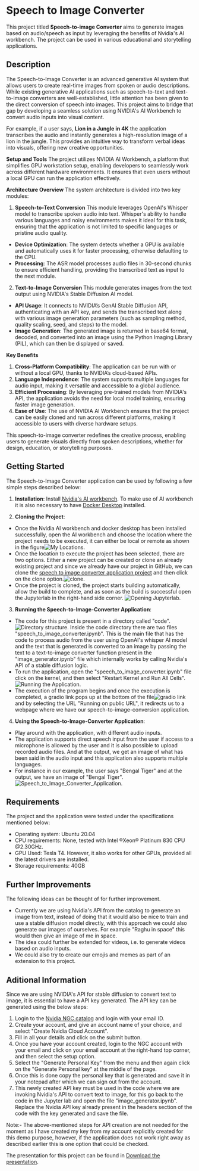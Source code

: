# Speech to Image Converter
This project titled **Speech-to-image Converter** aims to generate images based on audio/speech as input by leveraging the benefits of Nvidia's AI workbench. The project can be used in various educational and storytelling applications.

## Description
The Speech-to-Image Converter is an advanced generative AI system that allows users to create real-time images from spoken or audio descriptions. While existing generative AI applications such as speech-to-text and text-to-image converters are well-established, little attention has been given to the direct conversion of speech into images. This project aims to bridge that gap by developing a seamless solution using NVIDIA's AI Workbench to convert audio inputs into visual content.

For example, if a user says, **Lion in a Jungle in 4K** the application transcribes the audio and instantly generates a high-resolution image of a lion in the jungle. This provides an intuitive way to transform verbal ideas into visuals, offering new creative opportunities.

**Setup and Tools**
The project utilizes NVIDIA AI Workbench, a platform that simplifies GPU workstation setup, enabling developers to seamlessly work across different hardware environments. It ensures that even users without a local GPU can run the application effectively.

**Architecture Overview**
The system architecture is divided into two key modules:

1) **Speech-to-Text Conversion**
This module leverages OpenAI's Whisper model to transcribe spoken audio into text. Whisper's ability to handle various languages and noisy environments makes it ideal for this task, ensuring that the application is not limited to specific languages or pristine audio quality.
* **Device Optimization**: The system detects whether a GPU is available and automatically uses it for faster processing, otherwise defaulting to the CPU.
* **Processing**: The ASR model processes audio files in 30-second chunks to ensure efficient handling, providing the transcribed text as input to the next module.

2) **Text-to-Image Conversion**
This module generates images from the text output using NVIDIA's Stable Diffusion AI model.
* **API Usage**: It connects to NVIDIA’s GenAI Stable Diffusion API, authenticating with an API key, and sends the transcribed text along with various image generation parameters (such as sampling method, quality scaling, seed, and steps) to the model.
* **Image Generation**: The generated image is returned in base64 format, decoded, and converted into an image using the Python Imaging Library (PIL), which can then be displayed or saved.

**Key Benefits**
1) **Cross-Platform Compatibility**: The application can be run with or without a local GPU, thanks to NVIDIA’s cloud-based APIs.
2) **Language Independence**: The system supports multiple languages for audio input, making it versatile and accessible to a global audience.
3) **Efficient Processing**: By leveraging pre-trained models from NVIDIA's API, the application avoids the need for local model training, ensuring faster image generation.
4) **Ease of Use**: The use of NVIDIA AI Workbench ensures that the project can be easily cloned and run across different platforms, making it accessible to users with diverse hardware setups.

This speech-to-image converter redefines the creative process, enabling users to generate visuals directly from spoken descriptions, whether for design, education, or storytelling purposes.


## Getting Started
The Speech-to-Image Converter application can be used by following a few simple steps described below:
1) **Installation**: Install [Nvidia's AI workbench](https://www.nvidia.com/en-us/deep-learning-ai/solutions/data-science/workbench/). To make use of AI workbench it is also necessary to have [Docker Desktop](https://docs.docker.com/desktop/install/windows-install/) installed.

2) **Cloning the Project**:
* Once the Nvidia AI workbench and docker desktop has been installed successfully, open the AI workbench and choose the location where the project needs to be executed, it can either be local or remote as shown in the figure![My Locations](./images/Location.png).
* Once the location to execute the project has been selected, there are two options. Either a new project can be created or clone an already existing project and since we already have our project in GitHub, we can clone the [speech to image converter application project](https://github.com/Raghu-dev-pixel/Nvidia_speech_to_Image_converter.git) and then click on the clone option.![clone](./images/clone.png).
* Once the project is cloned, the project starts building automatically, allow the build to complete, and as soon as the build is successful open the Jupyterlab in the right-hand side corner. ![Opening Jupyterlab](./images/jupyterlab.png).

3) **Running the Speech-to-Image-Converter Application**:
* The code for this project is present in a directory called "code". ![Directory structure](./images/directory_structure.png). Inside the code directory there are two files "speech_to_image_converter.ipynb". This is the main file that has the code to process audio from the user using OpenAI's whisper AI model and the text that is generated is converted to an image by passing the text to a text-to-image converter function present in the "image_generator.ipynb" file which internally works by calling Nvidia's API of a stable diffusion logic.
* To run the application, open the "speech_to_image_converter.ipynb" file click on the kernel, and then select "Restart Kernel and Run All Cells".
  ![Running the Application](./images/app_run.png).
* The execution of the program begins and once the execution is completed, a gradio link pops up at the bottom of the file![gradio link](./images/gradio.png) and by selecting the URL "Running on public URL", it redirects us to a webpage where we have our speech-to-image-conversion application.

4) **Using the Speech-to-Image-Converter Application**:
* Play around with the application, with different audio inputs.
* The application supports direct speech input from the user if access to a microphone is allowed by the user and it is also possible to upload recorded audio files. And at the output, we get an image of what has been said in the audio input and this application also supports multiple languages.
* For instance in our example, the user says "Bengal Tiger" and at the output, we have an image of "Bengal Tiger".
  ![Speech_to_Image_Converter_Application](./images/app.png).

## Requirements
The project and the application were tested under the specifications mentioned below:
* Operating system: Ubuntu 20.04
* CPU requirements: None, tested with Intel ®Xeon® Platinum 830 CPU @2.30GHz.
* GPU Used: Tesla T4. However, it also works for other GPUs, provided all the latest drivers are installed.
* Storage requirements: 40GB

## Further Improvements
The following ideas can be thought of for further improvement.
* Currently we are using Nvidia's API from the catalog to generate an image from text, instead of doing that it would also be nice to train and use a stable diffusion model directly, with this approach we could also generate our images of ourselves. For example "Raghu in space" this would then give an image of me in space.
* The idea could further be extended for videos, i.e. to generate videos based on audio inputs.
* We could also try to create our emojis and memes as part of an extension to this project.

## Aditional Information
Since we are using NVIDIA's API for stable diffusion to convert text to image, it is essential to have a API key generated. The API key can be generated using the below steps:
1) Login to the [Nvidia NGC catalog](https://catalog.ngc.nvidia.com/?filters=&orderBy=weightPopularDESC&query=&page=&pageSize=) and login with your email ID.
2) Create your account, and give an account name of your choice, and select "Create Nvidia Cloud Account".
3) Fill in all your details and click on the submit button.
4) Once you have your account created, login to the NGC account with your email and click on your email account at the right-hand top corner, and then select the setup option.
5) Select the "Generate Personal Key" from the menu and then again click on the "Generate Personal key" at the middle of the page.
6) Once this is done copy the personal key that is generated and save it in your notepad after which we can sign out from the account.
7) This newly created API key must be used in the code where we are invoking Nvidia's API to convert text to image, for this go back to the code in the Jupyter lab and open the file "image_generator.ipynb". Replace the Nvidia API key already present in the headers section of the code with the key generated and save the file.

Note:- The above-mentioned steps for API creation are not needed for the moment as I have created my key from my account explicitly created for this demo purpose, however, if the application does not work right away as described earlier this is one option that could be checked.

The presentation for this project can be found in [Download the presentation](./data/HackAI_ppt.pptx).